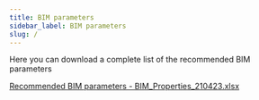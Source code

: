 ```yaml
---
title: BIM parameters 
sidebar_label: BIM parameters
slug: /
---
```


Here you can download a complete list of the recommended BIM parameters 

[Recommended BIM parameters   - BIM_Properties_210423.xlsx](https://b2b.dial.de/index.php/s/UARRfpzneiXnCP9)


